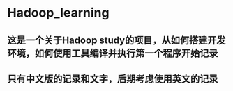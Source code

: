 Hadoop_learning
===============

## 这是一个关于Hadoop study的项目，从如何搭建开发环境，如何使用工具编译并执行第一个程序开始记录
## 只有中文版的记录和文字，后期考虑使用英文的记录

